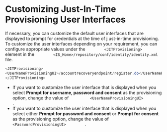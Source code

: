 # Customizing Just-In-Time Provisioning User Interfaces

If necessary, you can customize the default user interfaces that are
displayed to prompt for credentials at the time of j ust-in-time
provisioning. To customize the user interfaces depending on your
requirement, you can configure appropriate values under the
`         <JITProvisioning>        ` element in the
`         <IS_Home>/repository/conf/identity/identity.xml        ` file.

``` java
<JITProvisioning> 
<UserNameProvisioningUI>/accountrecoveryendpoint/register.do</UserNameProvisioningUI>   <PasswordProvisioningUI>/accountrecoveryendpoint/signup.do</PasswordProvisioningUI>
</JITProvisioning>
```

-   If you want to customize the user interface that is displayed when
    you select **Prompt for username, password and consent** as the
    provisioning option, change the value of
    `          <UserNameProvisioningUI>         ` .
-   If you want to customize the user interface that is displayed when
    you select either **Prompt for password and consent** or **Prompt
    for consent** as the provisioning option, change the value of
    `          <PasswordProvisioningUI>         ` .

